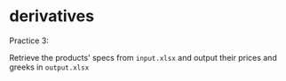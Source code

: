 # derivatives

Practice 3:

Retrieve the products' specs from `input.xlsx` and output their prices and greeks in `output.xlsx`
